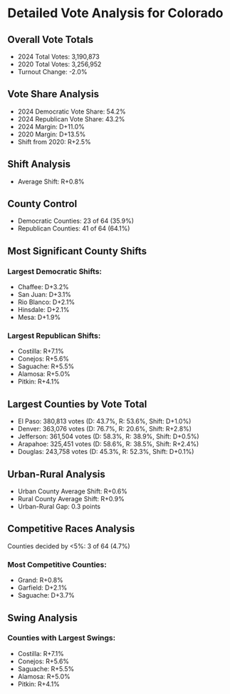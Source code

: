 # Detailed Vote Analysis for Colorado

## Overall Vote Totals

* 2024 Total Votes: 3,190,873
* 2020 Total Votes: 3,256,952
* Turnout Change: -2.0%

## Vote Share Analysis

* 2024 Democratic Vote Share: 54.2%
* 2024 Republican Vote Share: 43.2%
* 2024 Margin: D+11.0%
* 2020 Margin: D+13.5%
* Shift from 2020: R+2.5%

## Shift Analysis

* Average Shift: R+0.8%

## County Control

* Democratic Counties: 23 of 64 (35.9%)
* Republican Counties: 41 of 64 (64.1%)

## Most Significant County Shifts

### Largest Democratic Shifts:
* Chaffee: D+3.2%
* San Juan: D+3.1%
* Rio Blanco: D+2.1%
* Hinsdale: D+2.1%
* Mesa: D+1.9%

### Largest Republican Shifts:
* Costilla: R+7.1%
* Conejos: R+5.6%
* Saguache: R+5.5%
* Alamosa: R+5.0%
* Pitkin: R+4.1%

## Largest Counties by Vote Total

* El Paso: 380,813 votes (D: 43.7%, R: 53.6%, Shift: D+1.0%)
* Denver: 363,076 votes (D: 76.7%, R: 20.6%, Shift: R+2.8%)
* Jefferson: 361,504 votes (D: 58.3%, R: 38.9%, Shift: D+0.5%)
* Arapahoe: 325,451 votes (D: 58.6%, R: 38.5%, Shift: R+2.4%)
* Douglas: 243,758 votes (D: 45.3%, R: 52.3%, Shift: D+0.1%)

## Urban-Rural Analysis

* Urban County Average Shift: R+0.6%
* Rural County Average Shift: R+0.9%
* Urban-Rural Gap: 0.3 points

## Competitive Races Analysis

Counties decided by <5%: 3 of 64 (4.7%)

### Most Competitive Counties:
* Grand: R+0.8%
* Garfield: D+2.1%
* Saguache: D+3.7%

## Swing Analysis

### Counties with Largest Swings:
* Costilla: R+7.1%
* Conejos: R+5.6%
* Saguache: R+5.5%
* Alamosa: R+5.0%
* Pitkin: R+4.1%
